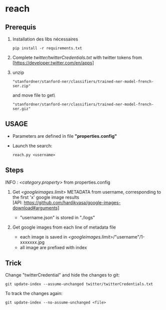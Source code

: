 # reach

## Prerequis
1) Installation des libs nécessaires

       pip install -r requirements.txt

2) Complete *twitter/twitterCredentials.txt* with twitter tokens from [https://developer.twitter.com/en/apps] 
    
3) unzip
              
       "stanfordner/stanford-ner/classifiers/trained-ner-model-french-ser.zip"

   and move file to get\
        
       "stanfordner/stanford-ner/classifiers/trained-ner-model-french-ser.giz"

    
## USAGE
- Parameters are defined in file **"properties.config"**

- Launch the search:
    
      reach.py <username>
    
## Steps
INFO : *<category.property>* from  properties.config

1) Get *<googleimages.limit>* METADATA from username, corresponding to the first 'x' google image results\
[API: https://github.com/hardikvasa/google-images-download#arguments]
    - "username.json" is stored in "./logs"
    
    
2) Get google images from each line of metadata file
    - each image is saved in *<googleimages.limit>*/"username"/1-xxxxxxx.jpg
    - all image are prefixed with index
    
## Trick
Change "twitterCredential" and hide the changes to git:
     
    git update-index --assume-unchanged twitter/twitterCredentials.txt
    
To track the changes again:

    git update-index --no-assume-unchanged <file>